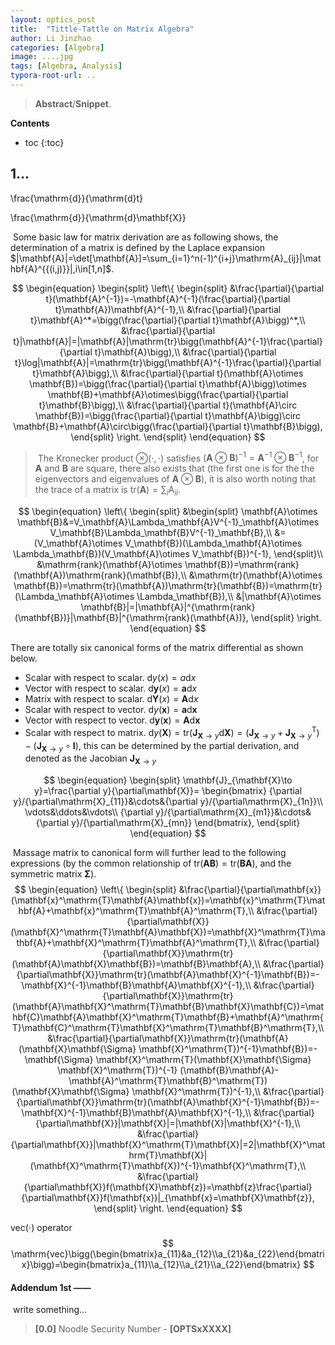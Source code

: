 ```yaml
---
layout: optics_post
title:  "Tittle-Tattle on Matrix Algebra"
author: Li Jinzhao
categories: [Algebra]
image: ....jpg
tags: [Algebra, Analysis]
typora-root-url: ..
---
```

> **Abstract**/**Snippet**.

**Contents**

* toc
{:toc}
## **1...**

\frac{\mathrm{d}}{\mathrm{d}t}

\frac{\mathrm{d}}{\mathrm{d}\mathbf{X}}

​	Some basic law for matrix derivation are as following shows, the determination of a matrix is defined by the Laplace expansion $|\mathbf{A}|=\det[\mathbf{A}]=\sum_{i=1}^n(-1)^{i+j}\mathrm{A}_{ij}|\mathbf{A}^{{(i,j)}}|,i\in[1,n]$.

$$
\begin{equation}
\begin{split}
\left\{
\begin{split}
&\frac{\partial}{\partial t}(\mathbf{A}^{-1})=-\mathbf{A}^{-1}(\frac{\partial}{\partial t}\mathbf{A})\mathbf{A}^{-1},\\
&\frac{\partial}{\partial t}\mathbf{A}^*=\bigg(\frac{\partial}{\partial t}\mathbf{A}\bigg)^*,\\
&\frac{\partial}{\partial t}|\mathbf{A}|=|\mathbf{A}|\mathrm{tr}\bigg(\mathbf{A}^{-1}\frac{\partial}{\partial t}\mathbf{A}\bigg),\\
&\frac{\partial}{\partial t}\log|\mathbf{A}|=\mathrm{tr}\bigg(\mathbf{A}^{-1}\frac{\partial}{\partial t}\mathbf{A}\bigg),\\
&\frac{\partial}{\partial t}(\mathbf{A}\otimes \mathbf{B})=\bigg(\frac{\partial}{\partial t}\mathbf{A}\bigg)\otimes \mathbf{B}+\mathbf{A}\otimes\bigg(\frac{\partial}{\partial t}\mathbf{B}\bigg),\\
&\frac{\partial}{\partial t}(\mathbf{A}\circ \mathbf{B})=\bigg(\frac{\partial}{\partial t}\mathbf{A}\bigg)\circ \mathbf{B}+\mathbf{A}\circ\bigg(\frac{\partial}{\partial t}\mathbf{B}\bigg),
\end{split}
\right.
\end{split}
\end{equation}
$$

> ​	The Kronecker product $\otimes(\cdot,\cdot)$ satisfies $(\mathbf{A}\otimes \mathbf{B})^{-1}=\mathbf{A}^{-1}\otimes \mathbf{B}^{-1}$, for $\mathbf{A}$ and $\mathbf{B}$ are square, there also exists that (the first one is for the the eigenvectors and eigenvalues of $\mathbf{A}\otimes \mathbf{B}$), it is also worth noting that the trace of a matrix is $\mathrm{tr}(\mathbf{A})=\sum_i\mathrm{A}_{ii}$.

$$
\begin{equation}
\left\{
\begin{split}
&\begin{split}
\mathbf{A}\otimes \mathbf{B}&=V_\mathbf{A}\Lambda_\mathbf{A}V^{-1}_\mathbf{A}\otimes V_\mathbf{B}\Lambda_\mathbf{B}V^{-1}_\mathbf{B},\\
&=(V_\mathbf{A}\otimes V_\mathbf{B})(\Lambda_\mathbf{A}\otimes \Lambda_\mathbf{B})(V_\mathbf{A}\otimes V_\mathbf{B})^{-1},
\end{split}\\
&\mathrm{rank}(\mathbf{A}\otimes \mathbf{B})=\mathrm{rank}(\mathbf{A})\mathrm{rank}(\mathbf{B}),\\
&\mathrm{tr}(\mathbf{A}\otimes \mathbf{B})=\mathrm{tr}(\mathbf{A})\mathrm{tr}(\mathbf{B})=\mathrm{tr}(\Lambda_\mathbf{A}\otimes \Lambda_\mathbf{B}),\\
&|\mathbf{A}\otimes \mathbf{B}|=|\mathbf{A}|^{\mathrm{rank}(\mathbf{B})}|\mathbf{B}|^{\mathrm{rank}(\mathbf{A})},
\end{split}
\right.
\end{equation}
$$

There are totally six canonical forms of the matrix differential as shown below.

- Scalar with respect to scalar. ${\mathrm{d}y(x)}=a\mathrm{d}x$
- Vector with respect to scalar. ${\mathrm{d}\mathbf{y}(x)}=\mathbf{a}\mathrm{d}x$
- Matrix with respect to scalar. ${\mathrm{d}\mathbf{Y}(x)}=\mathbf{A}\mathrm{d}x$
- Scalar with respect to vector. ${\mathrm{d}y(\mathbf{x})}=\mathbf{a}\mathrm{d}\mathbf{x}$
- Vector with respect to vector. ${\mathrm{d}\mathbf{y}(\mathbf{x})}=\mathbf{A}\mathrm{d}\mathbf{x}$
- Scalar with respect to matrix. ${\mathrm{d}y(\mathbf{X})}=\mathrm{tr}(\mathbf{J}_{\mathbf{X}\to y}\mathrm{d}\mathbf{X})=(\mathbf{J}_{\mathbf{X}\to y}+\mathbf{J}_{\mathbf{X}\to y}^\mathrm{T})-(\mathbf{J}_{\mathbf{X}\to y}\circ\mathbf{I})$, this can be determined by the partial derivation, and denoted as the Jacobian $\mathbf{J}_{\mathbf{X}\to y}$

$$
\begin{equation}
\begin{split}
\mathbf{J}_{\mathbf{X}\to y}=\frac{\partial y}{\partial\mathbf{X}}=
\begin{bmatrix}
{\partial y}/{\partial\mathrm{X}_{11}}&\cdots&{\partial y}/{\partial\mathrm{X}_{1n}}\\
\vdots&\ddots&\vdots\\
{\partial y}/{\partial\mathrm{X}_{m1}}&\cdots&{\partial y}/{\partial\mathrm{X}_{mn}}
\end{bmatrix},
\end{split}
\end{equation}
$$

​	Massage matrix to canonical form will further lead to the following expressions (by the common relationship of $\mathrm{tr}(\mathbf{A}\mathbf{B})=\mathrm{tr}(\mathbf{B}\mathbf{A})$, and the symmetric matrix $\mathbf{\Sigma}$).
$$
\begin{equation}
\left\{
\begin{split}
&\frac{\partial}{\partial\mathbf{x}}(\mathbf{x}^\mathrm{T}\mathbf{A}\mathbf{x})=\mathbf{x}^\mathrm{T}\mathbf{A}+\mathbf{x}^\mathrm{T}\mathbf{A}^\mathrm{T},\\
&\frac{\partial}{\partial\mathbf{X}}(\mathbf{X}^\mathrm{T}\mathbf{A}\mathbf{X})=\mathbf{X}^\mathrm{T}\mathbf{A}+\mathbf{X}^\mathrm{T}\mathbf{A}^\mathrm{T},\\
&\frac{\partial}{\partial\mathbf{X}}\mathrm{tr}(\mathbf{A}\mathbf{X}\mathbf{B})=\mathbf{B}\mathbf{A},\\
&\frac{\partial}{\partial\mathbf{X}}\mathrm{tr}(\mathbf{A}\mathbf{X}^{-1}\mathbf{B})=-\mathbf{X}^{-1}\mathbf{B}\mathbf{A}\mathbf{X}^{-1},\\
&\frac{\partial}{\partial\mathbf{X}}\mathrm{tr}(\mathbf{A}\mathbf{X}^\mathrm{T}\mathbf{B}\mathbf{X}\mathbf{C})=\mathbf{C}\mathbf{A}\mathbf{X}^\mathrm{T}\mathbf{B}+\mathbf{A}^\mathrm{T}\mathbf{C}^\mathrm{T}\mathbf{X}^\mathrm{T}\mathbf{B}^\mathrm{T},\\
&\frac{\partial}{\partial\mathbf{X}}\mathrm{tr}(\mathbf{A}(\mathbf{X}\mathbf{\Sigma} \mathbf{X}^\mathrm{T})^{-1}\mathbf{B})=-\mathbf{\Sigma} \mathbf{X}^\mathrm{T}(\mathbf{X}\mathbf{\Sigma} \mathbf{X}^\mathrm{T})^{-1} (\mathbf{B}\mathbf{A}-\mathbf{A}^\mathrm{T}\mathbf{B}^\mathrm{T})(\mathbf{X}\mathbf{\Sigma} \mathbf{X}^\mathrm{T})^{-1},\\
&\frac{\partial}{\partial\mathbf{X}}\mathrm{tr}(\mathbf{A}\mathbf{X}^{-1}\mathbf{B})=-\mathbf{X}^{-1}\mathbf{B}\mathbf{A}\mathbf{X}^{-1},\\
&\frac{\partial}{\partial\mathbf{X}}|\mathbf{X}|=|\mathbf{X}|\mathbf{X}^{-1},\\
&\frac{\partial}{\partial\mathbf{X}}|\mathbf{X}^\mathrm{T}\mathbf{X}|=2|\mathbf{X}^\mathrm{T}\mathbf{X}|(\mathbf{X}^\mathrm{T}\mathbf{X})^{-1}\mathbf{X}^\mathrm{T},\\
&\frac{\partial}{\partial\mathbf{X}}f(\mathbf{X}\mathbf{z})=\mathbf{z}\frac{\partial}{\partial\mathbf{X}}f(\mathbf{x})|_{\mathbf{x}=\mathbf{X}\mathbf{z}},
\end{split}
\right.
\end{equation}
$$






$\mathrm{vec}(\cdot)$ operator
$$
\mathrm{vec}\bigg(\begin{bmatrix}a_{11}&a_{12}\\a_{21}&a_{22}\end{bmatrix}\bigg)=\begin{bmatrix}a_{11}\\a_{12}\\a_{21}\\a_{22}\end{bmatrix}
$$











#### **<span id="jump01">Addendum 1st </span>——**

​	write something...

> <span id="jump0">**[0.0]**</span> Noodle Security Number - **[OPTSxXXXX]**

[^1]: Old and New Matrix Algebra Useful for Statistics
[^2]:
[^3]: